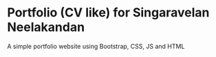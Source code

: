 # Portfolio (CV like) for Singaravelan Neelakandan

A simple portfolio website using Bootstrap, CSS, JS and HTML
